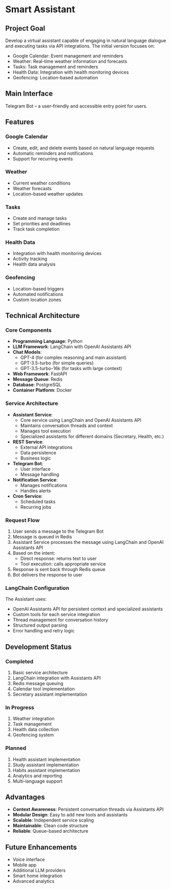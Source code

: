 # Smart Assistant

## Project Goal
Develop a virtual assistant capable of engaging in natural language dialogue and executing tasks via API integrations. The initial version focuses on:

- Google Calendar: Event management and reminders
- Weather: Real-time weather information and forecasts
- Tasks: Task management and reminders
- Health Data: Integration with health monitoring devices
- Geofencing: Location-based automation

## Main Interface
Telegram Bot – a user-friendly and accessible entry point for users.

## Features

### Google Calendar
- Create, edit, and delete events based on natural language requests
- Automatic reminders and notifications
- Support for recurring events

### Weather
- Current weather conditions
- Weather forecasts
- Location-based weather updates

### Tasks
- Create and manage tasks
- Set priorities and deadlines
- Track task completion

### Health Data
- Integration with health monitoring devices
- Activity tracking
- Health data analysis

### Geofencing
- Location-based triggers
- Automated notifications
- Custom location zones

## Technical Architecture

### Core Components
- **Programming Language**: Python
- **LLM Framework**: LangChain with OpenAI Assistants API
- **Chat Models**: 
  - GPT-4 (for complex reasoning and main assistant)
  - GPT-3.5-turbo (for simple queries)
  - GPT-3.5-turbo-16k (for tasks with large context)
- **Web Framework**: FastAPI
- **Message Queue**: Redis
- **Database**: PostgreSQL
- **Container Platform**: Docker

### Service Architecture
- **Assistant Service**: 
  - Core service using LangChain and OpenAI Assistants API
  - Maintains conversation threads and context
  - Manages tool execution
  - Specialized assistants for different domains (Secretary, Health, etc.)
- **REST Service**: 
  - External API integrations
  - Data persistence
  - Business logic
- **Telegram Bot**: 
  - User interface
  - Message handling
- **Notification Service**: 
  - Manages notifications
  - Handles alerts
- **Cron Service**: 
  - Scheduled tasks
  - Recurring jobs

### Request Flow
1. User sends a message to the Telegram Bot
2. Message is queued in Redis
3. Assistant Service processes the message using LangChain and OpenAI Assistants API
4. Based on the intent:
   - Direct response: returns text to user
   - Tool execution: calls appropriate service
5. Response is sent back through Redis queue
6. Bot delivers the response to user

### LangChain Configuration
The Assistant uses:
- OpenAI Assistants API for persistent context and specialized assistants
- Custom tools for each service integration
- Thread management for conversation history
- Structured output parsing
- Error handling and retry logic

## Development Status

### Completed
1. Basic service architecture
2. LangChain integration with Assistants API
3. Redis message queuing
4. Calendar tool implementation
5. Secretary assistant implementation

### In Progress
1. Weather integration
2. Task management
3. Health data collection
4. Geofencing system

### Planned
1. Health assistant implementation
2. Study assistant implementation
3. Habits assistant implementation
4. Analytics and reporting
5. Multi-language support

## Advantages
- **Context Awareness**: Persistent conversation threads via Assistants API
- **Modular Design**: Easy to add new tools and assistants
- **Scalable**: Independent service scaling
- **Maintainable**: Clean code structure
- **Reliable**: Queue-based architecture

## Future Enhancements
- Voice interface
- Mobile app
- Additional LLM providers
- Smart home integration
- Advanced analytics
